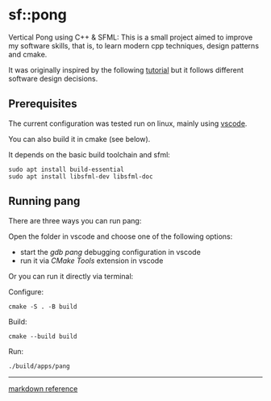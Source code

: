 # sf::pong

Vertical Pong using C++ & SFML: This is a small project aimed to improve my software skills, that is, to learn modern cpp techniques, design patterns and cmake.

It was originally inspired by the following [tutorial](https://www.gamefromscratch.com/page/Game-From-Scratch-CPP-Edition-Part-1.aspx) but it follows different software design decisions.


## Prerequisites
The current configuration was tested run on linux, mainly using 
[vscode](https://code.visualstudio.com/docs/cpp/config-linux).

You can also build it in cmake (see below).

It depends on the basic build toolchain and sfml:
```
sudo apt install build-essential
sudo apt install libsfml-dev libsfml-doc
```

## Running pang
There are three ways you can run pang:

Open the folder in vscode and choose one of the following options:
* start the *gdb pang* debugging configuration in vscode
* run it via *CMake Tools* extension in vscode

Or you can run it directly via terminal:

Configure:
```
cmake -S . -B build
```
Build:
```
cmake --build build
```
Run:
```
./build/apps/pang
```


---
[markdown reference](https://github.com/adam-p/markdown-here/wiki/Markdown-Cheatsheet)

